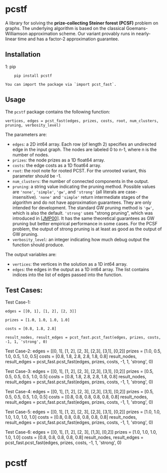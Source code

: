 pcstf
=========

A library for solving the **prize-collecting Steiner forest (PCSF)** problem on graphs.
The underlying algorithm is based on the classical Goemans-Williamson approximation scheme.
Our variant provably runs in nearly-linear time and has a factor-2 approximation guarantee.


Installation
------------

1: pip

		pip install pcstf

	You can import the package via `import pcst_fast`.

Usage
-----

The `pcstf` package contains the following function:

    vertices, edges = pcst_fast(edges, prizes, costs, root, num_clusters, pruning, verbosity_level)

The parameters are:
* `edges`: a 2D int64 array. Each row (of length 2) specifies an undirected edge in the input graph. The nodes are labeled 0 to n-1, where n is the number of nodes.
* `prizes`: the node prizes as a 1D float64 array.
* `costs`: the edge costs as a 1D float64 array.
* `root`: the root note for rooted PCST. For the unrooted variant, this parameter should be -1.
* `num_clusters`: the number of connected components in the output.
* `pruning`: a string value indicating the pruning method. Possible values are `'none'`, `'simple'`, `'gw'`, and `'strong'` (all literals are case-insensitive). `'none'` and `'simple'` return intermediate stages of the algorithm and do not have approximation guarantees. They are only intended for development. The standard GW pruning method is `'gw'`, which is also the default. `'strong'` uses "strong pruning", which was introduced in [\[JMP00\]](http://dl.acm.org/citation.cfm?id=338637). It has the same theoretical guarantees as GW pruning but better empirical performance in some cases. For the PCSF problem, the output of strong pruning is at least as good as the output of GW pruning.
* `verbosity_level`: an integer indicating how much debug output the function should produce.

The output variables are:
* `vertices`: the vertices in the solution as a 1D int64 array.
* `edges`: the edges in the output as a 1D int64 array. The list contains indices into the list of edges passed into the function.


Test Cases:
-----------------------------------------------------------------------------------------------------------------------------------------------------

Test Case-1:

	edges = [[0, 1], [1, 2], [2, 3]]
 
	prizes = [1.0, 1.0, 1.0, 1.0]
 
	costs = [0.8, 1.8, 2.8]
 
	result_nodes, result_edges = pcst_fast.pcst_fast(edges, prizes, costs, -1, 1, 'strong', 0)

Test Case-2:
	edges = [[0, 1], [1, 2], [2, 3], [2,3], [3,1], [0,2]]
	prizes = [1.0, 0.5, 1.0, 0.5, 1.0, 0.5]
	costs = [0.8, 1.8, 2.8, 2.8, 1.8, 0.8]
	result_nodes, result_edges = pcst_fast.pcst_fast(edges, prizes, costs, -1, 1, 'strong', 0)

Test Case-3:
 	edges = [[0, 1], [1, 2], [2, 3], [2,3], [3,1], [0,2]]
	prizes = [0.5, 0.5, 0.5, 0.5, 1.0, 0.5]
	costs = [0.8, 1.8, 2.8, 2.8, 1.8, 0.8]
	result_nodes, result_edges = pcst_fast.pcst_fast(edges, prizes, costs, -1, 1, 'strong', 0)

Test Case-4:
	edges = [[0, 1], [1, 2], [2, 3], [2,3], [3,1], [0,2]]
	prizes = [0.5, 0.5, 0.5, 0.5, 1.0, 0.5]
	costs = [0.8, 0.8, 0.8, 0.8, 0.8, 0.8]
	result_nodes, result_edges = pcst_fast.pcst_fast(edges, prizes, costs, -1, 1, 'strong', 0)

Test Case-5:
	edges = [[0, 1], [1, 2], [2, 3], [2,3], [3,1], [0,2]]
	prizes = [1.0, 1.0, 1.0, 1.0, 1.0, 1.0]
	costs = [0.8, 0.8, 0.8, 0.8, 0.8, 0.8]
	result_nodes, result_edges = pcst_fast.pcst_fast(edges, prizes, costs, -1, 1, 'strong', 0)

Test Case-6:
	edges = [[0, 1], [1, 2], [2, 3], [1,3], [0,2]]
	prizes = [1.0, 1.0, 1.0, 1.0, 1.0]
	costs = [0.8, 0.8, 0.8, 0.8, 0.8]
	result_nodes, result_edges = pcst_fast.pcst_fast(edges, prizes, costs, -1, 1, 'strong', 0)

# pcstf
